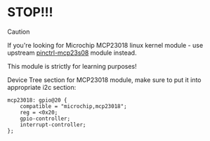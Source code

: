 # STOP!!!

>[!CAUTION]
>If you're looking for Microchip MCP23018 linux kernel module - use upstream [pinctrl-mcp23s08](https://github.com/torvalds/linux/blob/master/drivers/pinctrl/pinctrl-mcp23s08.c) module instead. 
>
>This module is strictly for learning purposes!
>
Device Tree section for MCP23018 module, make sure to put it into appropriate i2c section:
```
mcp23018: gpio@20 {
	compatible = "microchip,mcp23018";
	reg = <0x20;
	gpio-controller;
	interrupt-controller;
};
```
